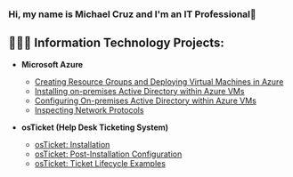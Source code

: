 ### Hi, my name is Michael Cruz and I'm an IT Professional👋
<h2>👩🏾‍💻 Information Technology Projects:</h2>

- <b>Microsoft Azure</b>
  - [Creating Resource Groups and Deploying Virtual Machines in Azure](https://github.com/MichaelCruzCC/Resource-Groups-and-VMs)
  - [Installing on-premises Active Directory within Azure VMs](https://github.com/MichaelCruzCC/Active-Directory-Installation)
  - [Configuring On-premises Active Directory within Azure VMs](https://github.com/MichaelCruzCC/Active-Directory-Configuration/tree/main)
  - [Inspecting Network Protocols](https://github.com/MichaelCruzCC/Azure-Networks-and-Protocols/tree/main)

- <b>osTicket (Help Desk Ticketing System)</b>
  - [osTicket: Installation](https://github.com/MichaelCruzCC/osticket-prereqs/tree/main)
  - [osTicket: Post-Installation Configuration](https://github.com/AsiaPonder001/osTicket-Post-Installation-Configuration)
  - [osTicket: Ticket Lifecycle Examples](https://github.com/AsiaPonder001/Ticket-Lifecycle-Examples)
<!--
**MichaelCruzCC/MichaelCruzCC** is a ✨ _special_ ✨ repository because its `README.md` (this file) appears on your GitHub profile.

Here are some ideas to get you started:

- 🔭 I’m currently working on ...
- 🌱 I’m currently learning ...
- 👯 I’m looking to collaborate on ...
- 🤔 I’m looking for help with ...
- 💬 Ask me about ...
- 📫 How to reach me: ...
- 😄 Pronouns: ...
- ⚡ Fun fact: ...
-->
